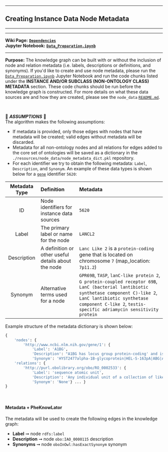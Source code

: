 ***
## Creating Instance Data Node Metadata  
***
***

**Wiki Page:** **[`Dependencies`](https://github.com/callahantiff/PheKnowLator/wiki/Dependencies#node-metadata)**  
**Jupyter Notebook:** **[`Data_Preparation.ipynb`](https://github.com/callahantiff/PheKnowLator/blob/master/Data_Preparation.ipynb)**  

___

**Purpose:** The knowledge graph can be built with or without the inclusion of node and relation metadata (i.e. labels, descriptions or definitions, and synonyms). If you'd like to create and use node metadata, please run the [`Data_Preparation.ipynb`](https://github.com/callahantiff/PheKnowLator/blob/master/Data_Preparation.ipynb) Jupyter Notebook and run the code chunks listed under the **INSTANCE AND/OR SUBCLASS (NON-ONTOLOGY CLASS) METADATA** section. These code chunks should be run before the knowledge graph is constructed. For more details on what these data sources are and how they are created, please see the `node_data` [`README.md`](https://github.com/callahantiff/PheKnowLator/blob/master/resources/node_data/README.md).

<br>

🛑 *<b>ASSUMPTIONS</b>* 🛑  
The algorithm makes the following assumptions:
- If metadata is provided, only those edges with nodes that have metadata will be created; valid edges without metadata will be discarded.  
- Metadata for all non-ontology nodes and all relations for edges added to the core set of ontologies will be saved as a dictionary in the `./resources/node_data/node_metadata_dict.pkl` repository.
- For each identifier we try to obtain the following metadata: `Label`, `Description`, and `Synonym`. An example of these data types is shown below for a [`gene`](https://github.com/callahantiff/PheKnowLator/wiki/v2-Data-Sources#ncbi-gene) identifier `5620`:  

| **Metadata Type** | **Definition** | **Metadata**  | 
| :---: | :--- | :--- | 
| ID | Node identifiers for instance data sources | `5620` |
| Label | The primary label or name for the node | `LANCL2` |       
| Description | A definition or other useful details about the node | `Lanc Like 2` is a `protein-coding` gene that is located on chromosome `7` (map_location: `7p11.2`) |        
| Synonym | Alternative terms used for a node | `GPR69B`, `TASP`, `lanC-like protein 2`, `G protein-coupled receptor 69B`, `LanC (bacterial lantibiotic synthetase component C)-like 2`, `LanC lantibiotic synthetase component C-like 2`, `testis-specific adriamycin sensitivity protein` |  

Example structure of the metadata dictionary is shown below:

```python
{
    'nodes': {
        'http://www.ncbi.nlm.nih.gov/gene/1': {
            'Label': 'A1BG',
            'Description': "A1BG has locus group protein-coding' and is located on chromosome 19 (19q13.43).",
            'Synonym': 'HYST2477alpha-1B-glycoprotein|HEL-S-163pA|ABG|A1B|GAB'} ... },
    'relations': {
        'http://purl.obolibrary.org/obo/RO_0002533': {
            'Label': 'sequence atomic unit',
            'Description': 'Any individual unit of a collection of like units arranged in a linear order',
            'Synonym': 'None'} ... }
} 
```

<br>

#### Metadata + PheKnowLator
The metadata will be used to create the following edges in the knowledge graph:  
- **Label** ➞ node `rdfs:label`  
- **Description** ➞ node `obo:IAO_0000115` description 
- **Synonyms** ➞ node `oboInOwl:hasExactSynonym` synonym 
